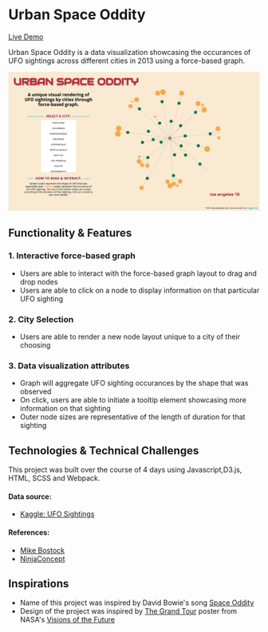 # Urban Space Oddity
[Live Demo](https://saskatchuwan.github.io/ufo-sightings/)

Urban Space Oddity is a data visualization showcasing the occurances of UFO sightings across different cities in 2013 using a force-based graph.

![app-screenshot](https://github.com/saskatchuwan/ufo-sightings/blob/master/src/assets/app-screengrab.png)

## Functionality & Features
### 1. Interactive force-based graph
+ Users are able to interact with the force-based graph layout to drag and drop nodes
+ Users are able to click on a node to display information on that particular UFO sighting

### 2. City Selection
+ Users are able to render a new node layout unique to a city of their choosing

### 3. Data visualization attributes
+ Graph will aggregate UFO sighting occurances by the shape that was observed
+ On click, users are able to initiate a tooltip element showcasing more information on that sighting
+ Outer node sizes are representative of the length of duration for that sighting

## Technologies & Technical Challenges
This project was built over the course of 4 days using Javascript,D3.js, HTML, SCSS and Webpack.

#### Data source:
+ [Kaggle: UFO Sightings](https://bit.ly/2TQqA2F)

#### References:
+ [Mike Bostock](https://github.com/d3/d3-force)
+ [NinjaConcept](https://medium.com/ninjaconcept/interactive-dynamic-force-directed-graphs-with-d3-da720c6d7811)

## Inspirations
+ Name of this project was inspired by David Bowie's song [Space Oddity](https://www.youtube.com/watch?v=iYYRH4apXDo)
+ Design of the project was inspired by [The Grand Tour](https://www.jpl.nasa.gov/visions-of-the-future/images/grand_tour.jpg) poster from NASA's [Visions of the Future](https://www.jpl.nasa.gov/visions-of-the-future/)
